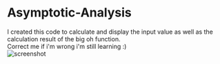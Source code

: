 # Asymptotic-Analysis

I created this code to calculate and display the input value as well as the calculation result of the big oh function.  
Correct me if i'm wrong i'm still learning :)  
![screenshot](https://user-images.githubusercontent.com/102933264/186166679-33fb20df-1ef6-442a-ab8e-ccbd13d2a561.png)
